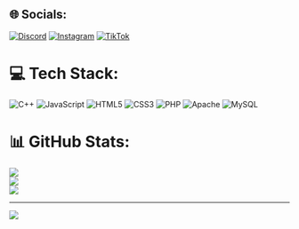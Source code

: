 ## 🌐 Socials:
[![Discord](https://img.shields.io/badge/Discord-%237289DA.svg?logo=discord&logoColor=white)](https://discord.gg/https://discord.gg/jqF6cW97Zf) [![Instagram](https://img.shields.io/badge/Instagram-%23E4405F.svg?logo=Instagram&logoColor=white)](https://instagram.com/meeco_y) [![TikTok](https://img.shields.io/badge/TikTok-%23000000.svg?logo=TikTok&logoColor=white)](https://tiktok.com/@meeco_y) 

# 💻 Tech Stack:
![C++](https://img.shields.io/badge/c++-%2300599C.svg?style=for-the-badge&logo=c%2B%2B&logoColor=white) ![JavaScript](https://img.shields.io/badge/javascript-%23323330.svg?style=for-the-badge&logo=javascript&logoColor=%23F7DF1E) ![HTML5](https://img.shields.io/badge/html5-%23E34F26.svg?style=for-the-badge&logo=html5&logoColor=white) ![CSS3](https://img.shields.io/badge/css3-%231572B6.svg?style=for-the-badge&logo=css3&logoColor=white) ![PHP](https://img.shields.io/badge/php-%23777BB4.svg?style=for-the-badge&logo=php&logoColor=white) ![Apache](https://img.shields.io/badge/apache-%23D42029.svg?style=for-the-badge&logo=apache&logoColor=white) ![MySQL](https://img.shields.io/badge/mysql-4479A1.svg?style=for-the-badge&logo=mysql&logoColor=white)
# 📊 GitHub Stats:
![](https://github-readme-stats.vercel.app/api?username=Meecoy&theme=blue_navy&hide_border=false&include_all_commits=false&count_private=false)<br/>
![](https://github-readme-streak-stats.herokuapp.com/?user=Meecoy&theme=blue_navy&hide_border=false)<br/>
![](https://github-readme-stats.vercel.app/api/top-langs/?username=Meecoy&theme=blue_navy&hide_border=false&include_all_commits=false&count_private=false&layout=compact)

---
[![](https://visitcount.itsvg.in/api?id=Meecoy&icon=0&color=0)](https://visitcount.itsvg.in)

<!-- Proudly created with GPRM ( https://gprm.itsvg.in ) -->
